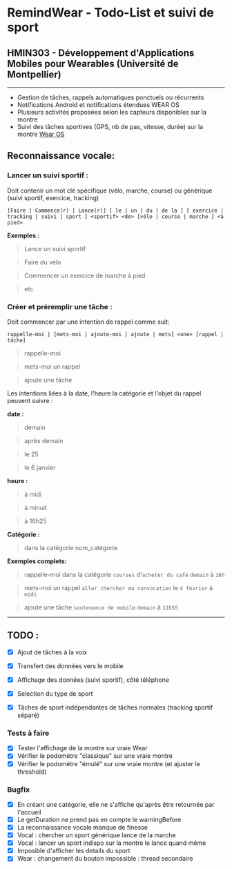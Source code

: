 # RemindWear - Todo-List et suivi de sport

## HMIN303 - Développement d'Applications Mobiles pour Wearables (Université de Montpellier)
----------------------------

- Gestion de tâches, rappels automatiques ponctuels ou récurrents
- Notifications Android et notifications étendues WEAR OS
- Plusieurs activités proposées selon les capteurs disponibles sur la montre
- Suivi des tâches sportives (GPS, nb de pas, vitesse, durée) sur la montre [Wear OS](https://wearos.google.com)

## Reconnaissance vocale:
### Lancer un suivi sportif :
Doit contenir un mot clé spécifique (vélo, marche, course) ou générique (suivi sportif, exercice, tracking)

    [Faire | Commence(r) | Lance(r)] [ le | un | du | de la ] [ exercice | tracking | suivi | sport ] <sportif> <de> [vélo | course | marche ] <à pied>

 __Exemples :__
> Lance un suivi sportif

> Faire du vélo

> Commencer un exercice de marche à pied

> etc.

### Créer et préremplir une tâche :
Doit commencer par une intention de rappel comme suit:

    rappelle-moi | [mets-moi | ajoute-moi | ajoute | mets] <une> [rappel | tâche]

> rappelle-moi

> mets-moi un rappel

> ajoute une tâche

Les intentions liées à la date, l'heure la catégorie et l'objet du rappel peuvent suivre :

 __date :__
  > demain

  > après demain

  > le 25

  > le 6 janvier

__heure :__
 > à midi

 > à minuit

 > à 16h25

 __Catégorie :__

 > dans la catégorie nom_catégorie

 **Exemples complets:**
 > rappelle-moi dans la catégorie ``courses`` d'``acheter du café`` ``demain`` à ``16h``

 > mets-moi un rappel ``aller chercher ma convocation`` le ``4 février`` à ``midi``

 > ajoute une tâche ``soutenance de mobile`` ``demain`` à ``11h55``


-----------------
## TODO :
- [x] Ajout de tâches à la voix

- [x] Transfert des données vers le mobile

- [x] Affichage des données (suivi sportif), côté téléphone

- [x] Selection du type de sport

- [x] Tâches de sport indépendantes de tâches normales (tracking sportif séparé)


### Tests à faire
- [x] Tester l'affichage de la montre sur vraie Wear
- [x] Vérifier le podomètre "classique" sur une vraie montre
- [x] Vérifier le podomètre "émulé" sur une vraie montre (et ajuster le threshold)

### Bugfix
- [x] En créant une catégorie, elle ne s'affiche qu'après être retournée par l'accueil
- [x] Le getDuration ne prend pas en compte le warningBefore
- [x] La reconnaissance vocale manque de finesse
- [x] Vocal : chercher un sport générique lance de la marche
- [x] Vocal : lancer un sport indispo sur la montre le lance quand même
- [x] Imposible d'afficher les details du sport
- [x] Wear : changement du bouton impossible : thread secondaire
